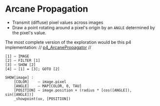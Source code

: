 # Arcane Propagation

* Transmit (diffuse) pixel values across images
* Draw a point rotating around a pixel's origin by an `ANGLE` determined by the pixel's value.

The most complete version of the exploration would be this p4 implementation: // [p4_ArcanePropagator](./p4_ArcanePropagator/) //

```
[1] — IMAGE
[2] — FILTER [1]
[3] — SHOW [2]
[4] — [1] = [3]; GOTO [2]

SHOW[image] :
	[COLOR]    — image.pixel
	[ANGLE]    — MAP[COLOR, 0, TAU]
	[POSITION] — image.position + (radius * [cos([ANGLE]), sin([ANGLE])]
	_showpoint(uv, [POSITION])
```

